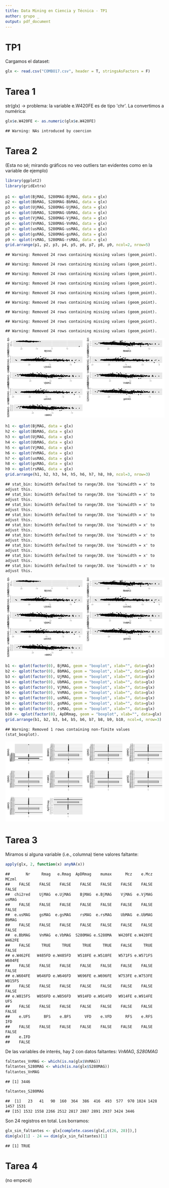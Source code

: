 ```yaml
---
title: Data Mining en Ciencia y Técnica - TP1
author: grupo _
output: pdf_document
---
```


TP1
===

Cargamos el dataset:


```r
glx <- read.csv("COMBO17.csv", header = T, stringsAsFactors = F)
```

# Tarea 1

str(glx) -> problema: la variable e.W420FE es de tipo 'chr'. La convertimos a numérica:


```r
glx$e.W420FE <- as.numeric(glx$e.W420FE)
```

```
## Warning: NAs introduced by coercion
```

# Tarea 2

(Esta no sé; mirando gráficos no veo outliers tan evidentes como en la variable de ejemplo)


```r
library(ggplot2)
library(gridExtra)

p1 <- qplot(BjMAG, S280MAG-BjMAG, data = glx)
p2 <- qplot(BbMAG, S280MAG-BbMAG, data = glx)
p3 <- qplot(UjMAG, S280MAG-UjMAG, data = glx)
p4 <- qplot(UbMAG, S280MAG-UbMAG, data = glx)
p5 <- qplot(VjMAG, S280MAG-VjMAG, data = glx)
p6 <- qplot(VnMAG, S280MAG-VnMAG, data = glx)
p7 <- qplot(usMAG, S280MAG-usMAG, data = glx)
p8 <- qplot(gsMAG, S280MAG-gsMAG, data = glx)
p9 <- qplot(rsMAG, S280MAG-rsMAG, data = glx)
grid.arrange(p1, p2, p3, p4, p5, p6, p7, p8, p9, ncol=2, nrow=5)
```

```
## Warning: Removed 24 rows containing missing values (geom_point).
```

```
## Warning: Removed 24 rows containing missing values (geom_point).
```

```
## Warning: Removed 24 rows containing missing values (geom_point).
```

```
## Warning: Removed 24 rows containing missing values (geom_point).
```

```
## Warning: Removed 24 rows containing missing values (geom_point).
```

```
## Warning: Removed 24 rows containing missing values (geom_point).
```

```
## Warning: Removed 24 rows containing missing values (geom_point).
```

```
## Warning: Removed 24 rows containing missing values (geom_point).
```

```
## Warning: Removed 24 rows containing missing values (geom_point).
```

![plot of chunk unnamed-chunk-3](figure/unnamed-chunk-3-1.png) 


```r
h1 <- qplot(BjMAG, data = glx)
h2 <- qplot(BbMAG, data = glx)
h3 <- qplot(UjMAG, data = glx)
h4 <- qplot(UbMAG, data = glx)
h5 <- qplot(VjMAG, data = glx)
h6 <- qplot(VnMAG, data = glx)
h7 <- qplot(usMAG, data = glx)
h8 <- qplot(gsMAG, data = glx)
h9 <- qplot(rsMAG, data = glx)
grid.arrange(h1, h2, h3, h4, h5, h6, h7, h8, h9, ncol=3, nrow=3)
```

```
## stat_bin: binwidth defaulted to range/30. Use 'binwidth = x' to adjust this.
## stat_bin: binwidth defaulted to range/30. Use 'binwidth = x' to adjust this.
## stat_bin: binwidth defaulted to range/30. Use 'binwidth = x' to adjust this.
## stat_bin: binwidth defaulted to range/30. Use 'binwidth = x' to adjust this.
## stat_bin: binwidth defaulted to range/30. Use 'binwidth = x' to adjust this.
## stat_bin: binwidth defaulted to range/30. Use 'binwidth = x' to adjust this.
## stat_bin: binwidth defaulted to range/30. Use 'binwidth = x' to adjust this.
## stat_bin: binwidth defaulted to range/30. Use 'binwidth = x' to adjust this.
## stat_bin: binwidth defaulted to range/30. Use 'binwidth = x' to adjust this.
```

![plot of chunk unnamed-chunk-4](figure/unnamed-chunk-4-1.png) 


```r
b1 <- qplot(factor(0), BjMAG, geom = "boxplot", xlab="", data=glx)
b2 <- qplot(factor(0), BbMAG, geom = "boxplot", xlab="", data=glx)
b3 <- qplot(factor(0), UjMAG, geom = "boxplot", xlab="", data=glx)
b4 <- qplot(factor(0), UbMAG, geom = "boxplot", xlab="", data=glx)
b5 <- qplot(factor(0), VjMAG, geom = "boxplot", xlab="", data=glx)
b6 <- qplot(factor(0), VnMAG, geom = "boxplot", xlab="", data=glx)
b7 <- qplot(factor(0), usMAG, geom = "boxplot", xlab="", data=glx)
b8 <- qplot(factor(0), gsMAG, geom = "boxplot", xlab="", data=glx)
b9 <- qplot(factor(0), rsMAG, geom = "boxplot", xlab="", data=glx)
b10 <- qplot(factor(0), ApDRmag, geom = "boxplot", xlab="", data=glx)
grid.arrange(b1, b2, b3, b4, b5, b6, b7, b8, b9, b10, ncol=4, nrow=3)
```

```
## Warning: Removed 1 rows containing non-finite values (stat_boxplot).
```

![plot of chunk unnamed-chunk-5](figure/unnamed-chunk-5-1.png) 

# Tarea 3

Miramos si alguna variable (i.e., columna) tiene valores faltante:


```r
apply(glx, 2, function(x) anyNA(x))
```

```
##       Nr     Rmag   e.Rmag  ApDRmag    mumax      Mcz    e.Mcz    MCzml 
##    FALSE    FALSE    FALSE    FALSE    FALSE    FALSE    FALSE    FALSE 
##  chi2red    UjMAG  e.UjMAG    BjMAG  e.BjMAG    VjMAG  e.VjMAG    usMAG 
##    FALSE    FALSE    FALSE    FALSE    FALSE    FALSE    FALSE    FALSE 
##  e.usMAG    gsMAG  e.gsMAG    rsMAG  e.rsMAG    UbMAG  e.UbMAG    BbMAG 
##    FALSE    FALSE    FALSE    FALSE    FALSE    FALSE    FALSE    FALSE 
##  e.BbMAG    VnMAG  e.VbMAG  S280MAG e.S280MA   W420FE e.W420FE   W462FE 
##    FALSE     TRUE     TRUE     TRUE     TRUE    FALSE     TRUE    FALSE 
## e.W462FE   W485FD e.W485FD   W518FE e.W518FE   W571FS e.W571FS   W604FE 
##    FALSE    FALSE    FALSE    FALSE    FALSE    FALSE    FALSE    FALSE 
## e.W604FE   W646FD e.W646FD   W696FE e.W696FE   W753FE e.W753FE   W815FS 
##    FALSE    FALSE    FALSE    FALSE    FALSE    FALSE    FALSE    FALSE 
## e.W815FS   W856FD e.W856FD   W914FD e.W914FD   W914FE e.W914FE      UFS 
##    FALSE    FALSE    FALSE    FALSE    FALSE    FALSE    FALSE    FALSE 
##    e.UFS      BFS    e.BFS      VFD    e.VFD      RFS    e.RFS      IFD 
##    FALSE    FALSE    FALSE    FALSE    FALSE    FALSE    FALSE    FALSE 
##    e.IFD 
##    FALSE
```

De las variables de interés, hay 2 con datos faltantes: *VnMAG*, *S280MAG*


```r
faltantes_VnMAG <- which(is.na(glx$VnMAG))
faltantes_S280MAG <- which(is.na(glx$S280MAG))
faltantes_VnMAG
```

```
## [1] 3446
```

```r
faltantes_S280MAG
```

```
##  [1]   23   41   90  160  364  386  416  493  577  970 1024 1428 1457 1531
## [15] 1532 1558 2266 2512 2817 2887 2891 2937 3424 3446
```

Son 24 registros en total. Los borramos:


```r
glx_sin_faltantes <- glx[complete.cases(glx[,c(26, 28)]),]
dim(glx)[1] - 24 == dim(glx_sin_faltantes)[1]
```

```
## [1] TRUE
```

# Tarea 4

(no empecé)
